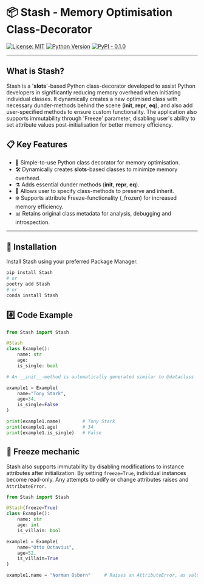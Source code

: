 # 📦 Stash - Memory Optimisation Class-Decorator

[![License: MIT](https://img.shields.io/badge/License-MIT-green.svg)](LICENSE)
[![Python Version](https://img.shields.io/badge/python-3.8%2B-blue.svg)](https://www.python.org/downloads/)
[![PyPI - 0.1.0](https://img.shields.io/badge/PyPI-coming--soon-yellow)](https://pypi.org/)

---

## What is Stash?

Stash is a '__slots__'-based Python class-decorator developed to assist Python developers in 
significantly reducing memory overhead when initiating individual classes. It dynamically creates a new optimised class with necessary dunder-methods behind the scene (__init__, __repr__, __eq__), and also add user-specified methods to ensure custom functionality. The application also supports immutability through 'Freeze' parameter, disabling user's ability to set attribute values post-initialisation for better memory efficiency.

## 📋 Key Features
* 🎁 Simple-to-use Python class decorator for memory optimisation.
* 🛠️ Dynamically creates __slots__-based classes to minimize memory overhead.
* ⚗️ Adds essential dunder methods (__init__, __repr__, __eq__).
* 🔄 Allows user to specify class-methods to preserve and inherit.
* ❄️ Supports attribute Freeze-functionality (_frozen) for increased memory efficiency.
* 📊 Retains original class metadata for analysis, debugging and introspection.

---

## 🧠 Installation

Install Stash using your preferred Package Manager.
```bash
pip install Stash
# or
poetry add Stash
# or
conda install Stash 
```

## #️⃣ Code Example

```python
from Stash import Stash

@Stash
class Example():
    name: str
    age: 
    is_single: bool

# An __init__-method is automatically generated similar to @dataclass

example1 = Example(
    name="Tony Stark",
    age=34,
    is_single=False
)

print(example1.name)        # Tony Stark
print(example1.age)         # 34
print(example1.is_single)   # False
```

## 🧊 Freeze mechanic

Stash also supports immutability by disabling modifications to instance attributes after initialization. By setting `freeze=True`, individual instances become read-only. Any attempts to odify or change attributes raises and `AttributeError`.

```python
from Stash import Stash

@Stash(freeze=True)
class Example():
    name: str
    age: int
    is_villain: bool

example1 = Example(
    name="Otto Octavius",
    age=52, 
    is_villain=True
)

example1.name = "Norman Osborn"     # Raises an AttributeError, as value are immutable.
```